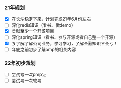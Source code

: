 ### 21年规划

- [x] 在长沙稳定下来，计划完成21年6月份左右
- [ ] 深化redis知识（看书、做demo）
- [x] 贡献至少一个开源项目
- [ ] 深化spring知识（看书、参与开源或者自己整一个开源）
- [x] 多了解了解公司业务，学习学习，了解金融知识不会亏！
- [ ] 年底之前初步了解pmp的相关内容

### 22年初步规划

- [ ] 尝试考一次pmp证
- [ ] 尝试考一次软考
